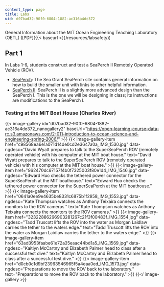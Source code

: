 ```yaml
---
content_type: page
title: Labs
uid: d07bad32-90f0-6804-1882-ac316a4de372
---
```


General Information about the MIT Ocean Engineering Teaching Laboratory (OETL) ([PDF]({{< baseurl >}}/resources/labsafety))

Part 1
------

In Labs 1-6, students construct and test a SeaPerch II Remotely Operated Vehicle (ROV).

*   [SeaPerch](http://web.mit.edu/seagrant/edu/seaperch/BuildingSP/BuildingSP.html): The Sea Grant SeaPerch site contains general information on how to build the smaller unit with links to other helpful information.
*   [SeaPerch II](http://web.mit.edu/seagrant/edu/seaperch/AdvancedROV/AdvancedROV.html): SeaPerch II is a slightly more advanced design than the SeaPerch I. This is the one we will be designing in class; its instructions are modifications to the SeaPerch I.

### Testing at the MIT Boat House (Charles River)
{{< image-gallery id="d07bad32-90f0-6804-1882-ac316a4de372_nanogallery2" baseUrl="https://open-learning-course-data-rc.s3.amazonaws.com/2-011-introduction-to-ocean-science-and-engineering-spring-2006/" >}}
{{< image-gallery-item href="c98568ea6e1a071d14de0cd2e3647a0a_IMG_1530.jpg" data-ngdesc="David Wyatt prepares to talk to the SuperSeaPerch ROV (remotely operated vehicle) with his computer at the MIT boat house." text="David Wyatt prepares to talk to the SuperSeaPerch ROV (remotely operated vehicle) with his computer at the MIT boat house." >}}
{{< image-gallery-item href="962470dc67157f4b0f7325003f80e1d4_IMG_1546.jpg" data-ngdesc="Edward Huo checks the tethered power connector for the SuperSeaPerch at the MIT boathouse." text="Edward Huo checks the tethered power connector for the SuperSeaPerch at the MIT boathouse." >}}
{{< image-gallery-item href="0641a0ee9e4635be8331c6875b1f2958_IMG_1553.jpg" data-ngdesc="Kate Thompson watches as Anthony Teixaira connects the monitors to the ROV cameras." text="Kate Thompson watches as Anthony Teixaira connects the monitors to the ROV cameras." >}}
{{< image-gallery-item href="32322886266903281267c21f3f00483f_IMG_1554.jpg" data-ngdesc="Tadd Truscott lifts the ROV into the water as Morgan Laidlaw carries the tether to the waters edge." text="Tadd Truscott lifts the ROV into the water as Morgan Laidlaw carries the tether to the waters edge." >}}
{{< image-gallery-item href="63ad3953faabe61e72a35eaac44bd1a5_IMG_1569.jpg" data-ngdesc="Kaitlyn McCartny and Elizabeth Palmer head to class after a successful test dive." text="Kaitlyn McCartny and Elizabeth Palmer head to class after a successful test dive." >}}
{{< image-gallery-item href="d0cb0c1d9bf23963546965f5a4eaa0ed_IMG_1573.jpg" data-ngdesc="Preparations to move the ROV back to the laboratory." text="Preparations to move the ROV back to the laboratory." >}}
{{</ image-gallery >}}
